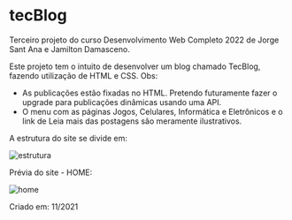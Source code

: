 # tecBlog
Terceiro projeto do curso Desenvolvimento Web Completo 2022 de Jorge Sant Ana e Jamilton Damasceno.

Este projeto tem o intuito de desenvolver um blog chamado TecBlog, fazendo utilização de HTML e CSS.
Obs: 
- As publicações estão fixadas no HTML. Pretendo futuramente fazer o upgrade para publicações dinâmicas usando uma API.
- O menu com as páginas Jogos, Celulares, Informática e Eletrônicos e o link de Leia mais das postagens são meramente ilustrativos.

A estrutura do site se divide em:

![estrutura](https://user-images.githubusercontent.com/117856411/203186425-743c7784-3c2e-43e9-946f-0d731e6fcf9d.png)

Prévia do site - HOME:

![home](https://user-images.githubusercontent.com/117856411/203186114-326cfc19-d8ca-4b08-ad5b-8622dbb6b17f.png)

Criado em: 11/2021
